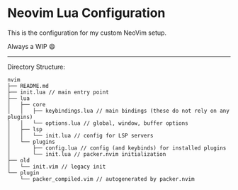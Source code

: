 Neovim Lua Configuration
==========

This is the configuration for my custom NeoVim setup.

Always a WIP :smile:

---

Directory Structure:

```
nvim
├── README.md
├── init.lua // main entry point
├── lua
│   ├── core
│   │   ├── keybindings.lua // main bindings (these do not rely on any plugins)
│   │   └── options.lua // global, window, buffer options
│   ├── lsp
│   │   └── init.lua // config for LSP servers
│   └── plugins
│       ├── config.lua // config (and keybinds) for installed plugins
│       └── init.lua // packer.nvim initialization
├── old
│   └── init.vim // legacy init
└── plugin
    └── packer_compiled.vim // autogenerated by packer.nvim 
```

